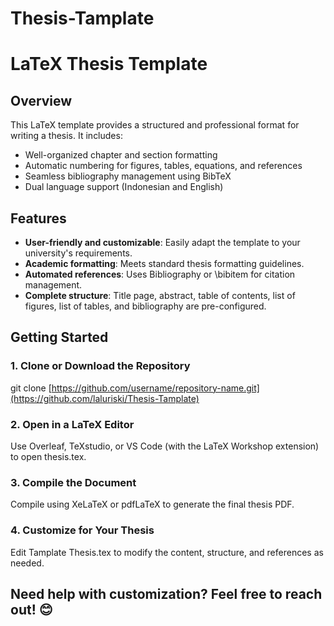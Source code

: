 # Thesis-Tamplate
# LaTeX Thesis Template

## Overview
This LaTeX template provides a structured and professional format for writing a thesis. It includes:
- Well-organized chapter and section formatting
- Automatic numbering for figures, tables, equations, and references
- Seamless bibliography management using BibTeX
- Dual language support (Indonesian and English)

## Features
- **User-friendly and customizable**: Easily adapt the template to your university's requirements.
- **Academic formatting**: Meets standard thesis formatting guidelines.
- **Automated references**: Uses Bibliography or \bibitem for citation management.
- **Complete structure**: Title page, abstract, table of contents, list of figures, list of tables, and bibliography are pre-configured.

## Getting Started
### 1. Clone or Download the Repository

git clone [https://github.com/username/repository-name.git](https://github.com/laluriski/Thesis-Tamplate)


### 2. Open in a LaTeX Editor

Use Overleaf, TeXstudio, or VS Code (with the LaTeX Workshop extension) to open thesis.tex.

### 3. Compile the Document

Compile using XeLaTeX or pdfLaTeX to generate the final thesis PDF.

### 4. Customize for Your Thesis

Edit Tamplate Thesis.tex to modify the content, structure, and references as needed.


## Need help with customization? Feel free to reach out! 😊
